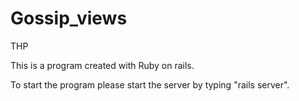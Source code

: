# Gossip_views
THP

This is a program created with Ruby on rails.

To start the program please start the server by typing "rails server".